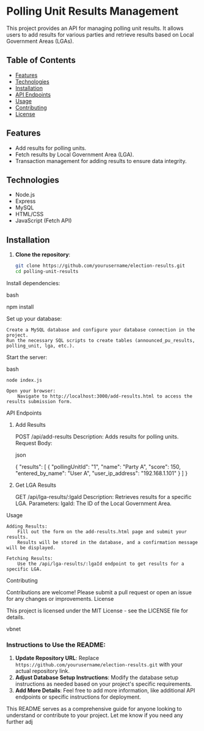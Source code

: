 # Polling Unit Results Management

This project provides an API for managing polling unit results. It allows users to add results for various parties and retrieve results based on Local Government Areas (LGAs).

## Table of Contents
- [Features](#features)
- [Technologies](#technologies)
- [Installation](#installation)
- [API Endpoints](#api-endpoints)
- [Usage](#usage)
- [Contributing](#contributing)
- [License](#license)

## Features
- Add results for polling units.
- Fetch results by Local Government Area (LGA).
- Transaction management for adding results to ensure data integrity.

## Technologies
- Node.js
- Express
- MySQL
- HTML/CSS
- JavaScript (Fetch API)

## Installation

1. **Clone the repository**:
   ```bash
   git clone https://github.com/yourusername/election-results.git
   cd polling-unit-results
   ```

Install dependencies:

bash

npm install

Set up your database:

    Create a MySQL database and configure your database connection in the project.
    Run the necessary SQL scripts to create tables (announced_pu_results, polling_unit, lga, etc.).

Start the server:

bash

    node index.js

    Open your browser:
        Navigate to http://localhost:3000/add-results.html to access the results submission form.

API Endpoints
1. Add Results

    POST /api/add-results
    Description: Adds results for polling units.
    Request Body:

    json

    {
        "results": [
            {
                "pollingUnitId": "1",
                "name": "Party A",
                "score": 150,
                "entered_by_name": "User A",
                "user_ip_address": "192.168.1.101"
            }
        ]
    }

2. Get LGA Results

    GET /api/lga-results/:lgaId
    Description: Retrieves results for a specific LGA.
    Parameters:
        lgaId: The ID of the Local Government Area.

Usage

    Adding Results:
        Fill out the form on the add-results.html page and submit your results.
        Results will be stored in the database, and a confirmation message will be displayed.

    Fetching Results:
        Use the /api/lga-results/:lgaId endpoint to get results for a specific LGA.

Contributing

Contributions are welcome! Please submit a pull request or open an issue for any changes or improvements.
License

This project is licensed under the MIT License - see the LICENSE file for details.

vbnet


### Instructions to Use the README:
1. **Update Repository URL**: Replace `https://github.com/yourusername/election-results.git` with your actual repository link.
2. **Adjust Database Setup Instructions**: Modify the database setup instructions as needed based on your project's specific requirements.
3. **Add More Details**: Feel free to add more information, like additional API endpoints or specific instructions for deployment.

This README serves as a comprehensive guide for anyone looking to understand or contribute to your project. Let me know if you need any further adj
